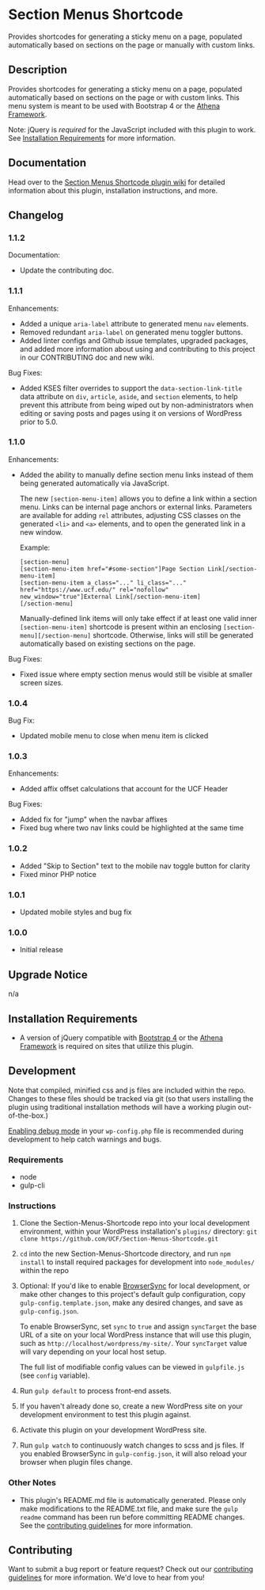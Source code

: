 # Section Menus Shortcode #

Provides shortcodes for generating a sticky menu on a page, populated automatically based on sections on the page or manually with custom links.


## Description ##

Provides shortcodes for generating a sticky menu on a page, populated automatically based on sections on the page or with custom links.  This menu system is meant to be used with Bootstrap 4 or the [Athena Framework](https://ucf.github.io/Athena-Framework/).

Note: jQuery is *required* for the JavaScript included with this plugin to work.  See [Installation Requirements](#installation-requirements) for more information.


## Documentation ##

Head over to the [Section Menus Shortcode plugin wiki](https://github.com/UCF/Section-Menus-Shortcode/wiki) for detailed information about this plugin, installation instructions, and more.


## Changelog ##

### 1.1.2 ###
Documentation:
* Update the contributing doc.

### 1.1.1 ###
Enhancements:
* Added a unique `aria-label` attribute to generated menu `nav` elements.
* Removed redundant `aria-label` on generated menu toggler buttons.
* Added linter configs and Github issue templates, upgraded packages, and added more information about using and contributing to this project in our CONTRIBUTING doc and new wiki.

Bug Fixes:
* Added KSES filter overrides to support the `data-section-link-title` data attribute on `div`, `article`, `aside`, and `section` elements, to help prevent this attribute from being wiped out by non-administrators when editing or saving posts and pages using it on versions of WordPress prior to 5.0.

### 1.1.0 ###
Enhancements:
* Added the ability to manually define section menu links instead of them being generated automatically via JavaScript.

  The new `[section-menu-item]` allows you to define a link within a section menu.  Links can be internal page anchors or external links.  Parameters are available for adding `rel` attributes, adjusting CSS classes on the generated `<li>` and `<a>` elements, and to open the generated link in a new window.

  Example:

  ```
  [section-menu]
  [section-menu-item href="#some-section"]Page Section Link[/section-menu-item]
  [section-menu-item a_class="..." li_class="..." href="https://www.ucf.edu/" rel="nofollow" new_window="true"]External Link[/section-menu-item]
  [/section-menu]
  ```

  Manually-defined link items will only take effect if at least one valid inner `[section-menu-item]` shortcode is present within an enclosing `[section-menu][/section-menu]` shortcode.  Otherwise, links will still be generated automatically based on existing sections on the page.

Bug Fixes:
* Fixed issue where empty section menus would still be visible at smaller screen sizes.

### 1.0.4 ###
Bug Fix:
* Updated mobile menu to close when menu item is clicked

### 1.0.3 ###
Enhancements:
* Added affix offset calculations that account for the UCF Header

Bug Fixes:
* Added fix for "jump" when the navbar affixes
* Fixed bug where two nav links could be highlighted at the same time

### 1.0.2 ###
* Added "Skip to Section" text to the mobile nav toggle button for clarity
* Fixed minor PHP notice

### 1.0.1 ###
* Updated mobile styles and bug fix

### 1.0.0 ###
* Initial release


## Upgrade Notice ##

n/a


## Installation Requirements ##

- A version of jQuery compatible with [Bootstrap 4](https://getbootstrap.com/) or the [Athena Framework](https://ucf.github.io/Athena-Framework/) is required on sites that utilize this plugin.


## Development ##

Note that compiled, minified css and js files are included within the repo.  Changes to these files should be tracked via git (so that users installing the plugin using traditional installation methods will have a working plugin out-of-the-box.)

[Enabling debug mode](https://codex.wordpress.org/Debugging_in_WordPress) in your `wp-config.php` file is recommended during development to help catch warnings and bugs.

### Requirements ###
* node
* gulp-cli

### Instructions ###
1. Clone the Section-Menus-Shortcode repo into your local development environment, within your WordPress installation's `plugins/` directory: `git clone https://github.com/UCF/Section-Menus-Shortcode.git`
2. `cd` into the new Section-Menus-Shortcode directory, and run `npm install` to install required packages for development into `node_modules/` within the repo
3. Optional: If you'd like to enable [BrowserSync](https://browsersync.io) for local development, or make other changes to this project's default gulp configuration, copy `gulp-config.template.json`, make any desired changes, and save as `gulp-config.json`.

    To enable BrowserSync, set `sync` to `true` and assign `syncTarget` the base URL of a site on your local WordPress instance that will use this plugin, such as `http://localhost/wordpress/my-site/`.  Your `syncTarget` value will vary depending on your local host setup.

    The full list of modifiable config values can be viewed in `gulpfile.js` (see `config` variable).
3. Run `gulp default` to process front-end assets.
4. If you haven't already done so, create a new WordPress site on your development environment to test this plugin against.
5. Activate this plugin on your development WordPress site.
6. Run `gulp watch` to continuously watch changes to scss and js files.  If you enabled BrowserSync in `gulp-config.json`, it will also reload your browser when plugin files change.

### Other Notes ###
* This plugin's README.md file is automatically generated. Please only make modifications to the README.txt file, and make sure the `gulp readme` command has been run before committing README changes.  See the [contributing guidelines](https://github.com/UCF/Section-Menus-Shortcode/blob/master/CONTRIBUTING.md) for more information.


## Contributing ##

Want to submit a bug report or feature request?  Check out our [contributing guidelines](https://github.com/UCF/Section-Menus-Shortcode/blob/master/CONTRIBUTING.md) for more information.  We'd love to hear from you!

